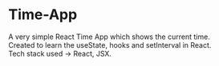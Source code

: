 # Time-App

A very simple React Time App which shows the current time.
<br>
Created to learn the useState, hooks and setInterval in React.
<br>
Tech stack used -> React, JSX.
